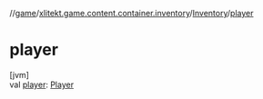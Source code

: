//[game](../../../index.md)/[xlitekt.game.content.container.inventory](../index.md)/[Inventory](index.md)/[player](player.md)

# player

[jvm]\
val [player](player.md): [Player](../../xlitekt.game.actor.player/-player/index.md)
